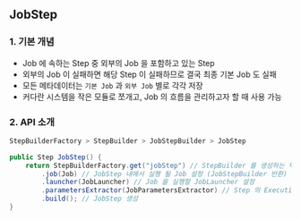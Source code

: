 ## JobStep

### 1. 기본 개념

- Job 에 속하는 Step 중 외부의 Job 을 포함하고 있는 Step
- 외부의 Job 이 실패하면 해당 Step 이 실패하므로 결국 최종 기본 Job 도 실패
- 모든 메타데이터는 `기본 Job` 과 `외부 Job` 별로 각각 저장
- 커다란 시스템을 작은 모듈로 쪼개고, Job 의 흐름을 관리하고자 할 때 사용 가능

### 2. API 소개

````java
StepBuilderFactory > StepBuilder > JobStepBuilder > JobStep
````

````java
public Step JobStep() {
    return StepBuilderFactory.get("jobStep") // StepBuilder 를 생성하는 팩토리로 Step 의 이름을 매개변수로 받음
        .job(Job) // JobStep 내에서 실행 될 Job 설정 (JobStepBuilder 반환)
        .launcher(JobLauncher) // Job 을 실행할 JobLauncher 설정
        .parametersExtractor(JobParametersExtractor) // Step 의 ExecutionContext 를 Job 이 실행되는데 필요한 JobParameters 로 변환
        .build(); // JobStep 생성
}
````
